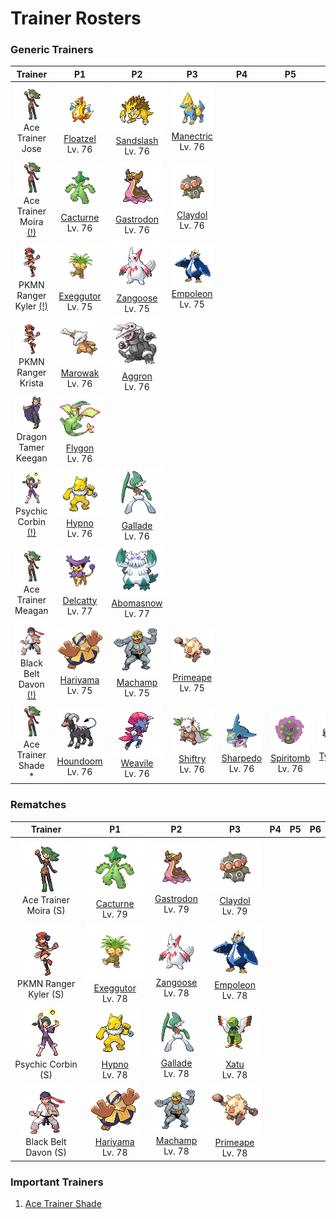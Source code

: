 # Trainer Rosters

### Generic Trainers

| Trainer | P1 | P2 | P3 | P4 | P5 | P6 |
|:-------:|:--:|:--:|:--:|:--:|:--:|:--:|
| ![Ace Trainer Jose](../../assets/trainers/ace_trainer.png "Ace Trainer Jose")<br>Ace Trainer Jose | ![Floatzel](../../assets/sprites/floatzel/front.gif "Floatzel")<br>[Floatzel](../../pokemon/floatzel.md/)<br>Lv. 76 | ![Sandslash](../../assets/sprites/sandslash/front.gif "Sandslash")<br>[Sandslash](../../pokemon/sandslash.md/)<br>Lv. 76 | ![Manectric](../../assets/sprites/manectric/front.gif "Manectric")<br>[Manectric](../../pokemon/manectric.md/)<br>Lv. 76 |
| ![Ace Trainer Moira [(!)](#rematches)](../../assets/trainers/ace_trainer.png "Ace Trainer Moira [(!)](#rematches)")<br>Ace Trainer Moira [(!)](#rematches) | ![Cacturne](../../assets/sprites/cacturne/front.gif "Cacturne")<br>[Cacturne](../../pokemon/cacturne.md/)<br>Lv. 76 | ![Gastrodon](../../assets/sprites/gastrodon/front.gif "Gastrodon")<br>[Gastrodon](../../pokemon/gastrodon.md/)<br>Lv. 76 | ![Claydol](../../assets/sprites/claydol/front.gif "Claydol")<br>[Claydol](../../pokemon/claydol.md/)<br>Lv. 76 |
| ![PKMN Ranger Kyler [(!)](#rematches)](../../assets/trainers/pkmn_ranger.png "PKMN Ranger Kyler [(!)](#rematches)")<br>PKMN Ranger Kyler [(!)](#rematches) | ![Exeggutor](../../assets/sprites/exeggutor/front.gif "Exeggutor")<br>[Exeggutor](../../pokemon/exeggutor.md/)<br>Lv. 75 | ![Zangoose](../../assets/sprites/zangoose/front.gif "Zangoose")<br>[Zangoose](../../pokemon/zangoose.md/)<br>Lv. 75 | ![Empoleon](../../assets/sprites/empoleon/front.gif "Empoleon")<br>[Empoleon](../../pokemon/empoleon.md/)<br>Lv. 75 |
| ![PKMN Ranger Krista](../../assets/trainers/pkmn_ranger.png "PKMN Ranger Krista")<br>PKMN Ranger Krista | ![Marowak](../../assets/sprites/marowak/front.gif "Marowak")<br>[Marowak](../../pokemon/marowak.md/)<br>Lv. 76 | ![Aggron](../../assets/sprites/aggron/front.gif "Aggron")<br>[Aggron](../../pokemon/aggron.md/)<br>Lv. 76 |
| ![Dragon Tamer Keegan](../../assets/trainers/dragon_tamer.png "Dragon Tamer Keegan")<br>Dragon Tamer Keegan | ![Flygon](../../assets/sprites/flygon/front.gif "Flygon")<br>[Flygon](../../pokemon/flygon.md/)<br>Lv. 76 |
| ![Psychic Corbin [(!)](#rematches)](../../assets/trainers/psychic.png "Psychic Corbin [(!)](#rematches)")<br>Psychic Corbin [(!)](#rematches) | ![Hypno](../../assets/sprites/hypno/front.gif "Hypno")<br>[Hypno](../../pokemon/hypno.md/)<br>Lv. 76 | ![Gallade](../../assets/sprites/gallade/front.gif "Gallade")<br>[Gallade](../../pokemon/gallade.md/)<br>Lv. 76 |
| ![Ace Trainer Meagan](../../assets/trainers/ace_trainer.png "Ace Trainer Meagan")<br>Ace Trainer Meagan | ![Delcatty](../../assets/sprites/delcatty/front.gif "Delcatty")<br>[Delcatty](../../pokemon/delcatty.md/)<br>Lv. 77 | ![Abomasnow](../../assets/sprites/abomasnow/front.gif "Abomasnow")<br>[Abomasnow](../../pokemon/abomasnow.md/)<br>Lv. 77 |
| ![Black Belt Davon [(!)](#rematches)](../../assets/trainers/black_belt.png "Black Belt Davon [(!)](#rematches)")<br>Black Belt Davon [(!)](#rematches) | ![Hariyama](../../assets/sprites/hariyama/front.gif "Hariyama")<br>[Hariyama](../../pokemon/hariyama.md/)<br>Lv. 75 | ![Machamp](../../assets/sprites/machamp/front.gif "Machamp")<br>[Machamp](../../pokemon/machamp.md/)<br>Lv. 75 | ![Primeape](../../assets/sprites/primeape/front.gif "Primeape")<br>[Primeape](../../pokemon/primeape.md/)<br>Lv. 75 |
| ![Ace Trainer Shade *](../../assets/trainers/ace_trainer.png "Ace Trainer Shade *")<br>Ace Trainer Shade * | ![Houndoom](../../assets/sprites/houndoom/front.gif "Houndoom")<br>[Houndoom](../../pokemon/houndoom.md/)<br>Lv. 76 | ![Weavile](../../assets/sprites/weavile/front.gif "Weavile")<br>[Weavile](../../pokemon/weavile.md/)<br>Lv. 76 | ![Shiftry](../../assets/sprites/shiftry/front.gif "Shiftry")<br>[Shiftry](../../pokemon/shiftry.md/)<br>Lv. 76 | ![Sharpedo](../../assets/sprites/sharpedo/front.gif "Sharpedo")<br>[Sharpedo](../../pokemon/sharpedo.md/)<br>Lv. 76 | ![Spiritomb](../../assets/sprites/spiritomb/front.gif "Spiritomb")<br>[Spiritomb](../../pokemon/spiritomb.md/)<br>Lv. 76 | ![Tyranitar](../../assets/sprites/tyranitar/front.gif "Tyranitar")<br>[Tyranitar](../../pokemon/tyranitar.md/)<br>Lv. 77 |


### Rematches

| Trainer | P1 | P2 | P3 | P4 | P5 | P6 |
|:-------:|:--:|:--:|:--:|:--:|:--:|:--:|
| ![Ace Trainer Moira (S)](../../assets/trainers/ace_trainer.png "Ace Trainer Moira (S)")<br>Ace Trainer Moira (S) | ![Cacturne](../../assets/sprites/cacturne/front.gif "Cacturne")<br>[Cacturne](../../pokemon/cacturne.md/)<br>Lv. 79 | ![Gastrodon](../../assets/sprites/gastrodon/front.gif "Gastrodon")<br>[Gastrodon](../../pokemon/gastrodon.md/)<br>Lv. 79 | ![Claydol](../../assets/sprites/claydol/front.gif "Claydol")<br>[Claydol](../../pokemon/claydol.md/)<br>Lv. 79 |
| ![PKMN Ranger Kyler (S)](../../assets/trainers/pkmn_ranger.png "PKMN Ranger Kyler (S)")<br>PKMN Ranger Kyler (S) | ![Exeggutor](../../assets/sprites/exeggutor/front.gif "Exeggutor")<br>[Exeggutor](../../pokemon/exeggutor.md/)<br>Lv. 78 | ![Zangoose](../../assets/sprites/zangoose/front.gif "Zangoose")<br>[Zangoose](../../pokemon/zangoose.md/)<br>Lv. 78 | ![Empoleon](../../assets/sprites/empoleon/front.gif "Empoleon")<br>[Empoleon](../../pokemon/empoleon.md/)<br>Lv. 78 |
| ![Psychic Corbin (S)](../../assets/trainers/psychic.png "Psychic Corbin (S)")<br>Psychic Corbin (S) | ![Hypno](../../assets/sprites/hypno/front.gif "Hypno")<br>[Hypno](../../pokemon/hypno.md/)<br>Lv. 78 | ![Gallade](../../assets/sprites/gallade/front.gif "Gallade")<br>[Gallade](../../pokemon/gallade.md/)<br>Lv. 78 | ![Xatu](../../assets/sprites/xatu/front.gif "Xatu")<br>[Xatu](../../pokemon/xatu.md/)<br>Lv. 78 |
| ![Black Belt Davon (S)](../../assets/trainers/black_belt.png "Black Belt Davon (S)")<br>Black Belt Davon (S) | ![Hariyama](../../assets/sprites/hariyama/front.gif "Hariyama")<br>[Hariyama](../../pokemon/hariyama.md/)<br>Lv. 78 | ![Machamp](../../assets/sprites/machamp/front.gif "Machamp")<br>[Machamp](../../pokemon/machamp.md/)<br>Lv. 78 | ![Primeape](../../assets/sprites/primeape/front.gif "Primeape")<br>[Primeape](../../pokemon/primeape.md/)<br>Lv. 78 |


### Important Trainers

1. [Ace Trainer Shade](important_trainers.md#ace-trainer-shade)
